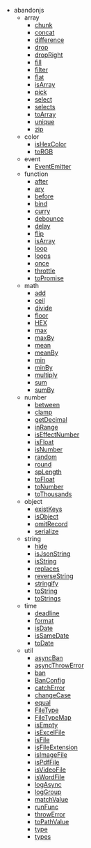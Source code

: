 * abandonjs
  * array
    * [chunk](abandonjs/array/chunk.md)
    * [concat](abandonjs/array/concat.md)
    * [difference](abandonjs/array/difference.md)
    * [drop](abandonjs/array/drop.md)
    * [dropRight](abandonjs/array/dropRight.md)
    * [fill](abandonjs/array/fill.md)
    * [filter](abandonjs/array/filter.md)
    * [flat](abandonjs/array/flat.md)
    * [isArray](abandonjs/array/isArray.md)
    * [pick](abandonjs/array/pick.md)
    * [select](abandonjs/array/select.md)
    * [selects](abandonjs/array/selects.md)
    * [toArray](abandonjs/array/toArray.md)
    * [unique](abandonjs/array/unique.md)
    * [zip](abandonjs/array/zip.md)
  * color
    * [isHexColor](abandonjs/color/isHexColor.md)
    * [toRGB](abandonjs/color/toRGB.md)
  * event
    * [EventEmitter](abandonjs/event/EventEmitter.md)
  * function
    * [after](abandonjs/function/after.md)
    * [ary](abandonjs/function/ary.md)
    * [before](abandonjs/function/before.md)
    * [bind](abandonjs/function/bind.md)
    * [curry](abandonjs/function/curry.md)
    * [debounce](abandonjs/function/debounce.md)
    * [delay](abandonjs/function/delay.md)
    * [flip](abandonjs/function/flip.md)
    * [isArray](abandonjs/function/isArray.md)
    * [loop](abandonjs/function/loop.md)
    * [loops](abandonjs/function/loops.md)
    * [once](abandonjs/function/once.md)
    * [throttle](abandonjs/function/throttle.md)
    * [toPromise](abandonjs/function/toPromise.md)
  * math
    * [add](abandonjs/math/add.md)
    * [ceil](abandonjs/math/ceil.md)
    * [divide](abandonjs/math/divide.md)
    * [floor](abandonjs/math/floor.md)
    * [HEX](abandonjs/math/HEX.md)
    * [max](abandonjs/math/max.md)
    * [maxBy](abandonjs/math/maxBy.md)
    * [mean](abandonjs/math/mean.md)
    * [meanBy](abandonjs/math/meanBy.md)
    * [min](abandonjs/math/min.md)
    * [minBy](abandonjs/math/minBy.md)
    * [multiply](abandonjs/math/multiply.md)
    * [sum](abandonjs/math/sum.md)
    * [sumBy](abandonjs/math/sumBy.md)
  * number
    * [between](abandonjs/number/between.md)
    * [clamp](abandonjs/number/clamp.md)
    * [getDecimal](abandonjs/number/getDecimal.md)
    * [inRange](abandonjs/number/inRange.md)
    * [isEffectNumber](abandonjs/number/isEffectNumber.md)
    * [isFloat](abandonjs/number/isFloat.md)
    * [isNumber](abandonjs/number/isNumber.md)
    * [random](abandonjs/number/random.md)
    * [round](abandonjs/number/round.md)
    * [spLength](abandonjs/number/spLength.md)
    * [toFloat](abandonjs/number/toFloat.md)
    * [toNumber](abandonjs/number/toNumber.md)
    * [toThousands](abandonjs/number/toThousands.md)
  * object
    * [existKeys](abandonjs/object/existKeys.md)
    * [isObject](abandonjs/object/isObject.md)
    * [omitRecord](abandonjs/object/omitRecord.md)
    * [serialize](abandonjs/object/serialize.md)
  * string
    * [hide](abandonjs/string/hide.md)
    * [isJsonString](abandonjs/string/isJsonString.md)
    * [isString](abandonjs/string/isString.md)
    * [replaces](abandonjs/string/replaces.md)
    * [reverseString](abandonjs/string/reverseString.md)
    * [stringify](abandonjs/string/stringify.md)
    * [toString](abandonjs/string/toString.md)
    * [toStrings](abandonjs/string/toStrings.md)
  * time
    * [deadline](abandonjs/time/deadline.md)
    * [format](abandonjs/time/format.md)
    * [isDate](abandonjs/time/isDate.md)
    * [isSameDate](abandonjs/time/isSameDate.md)
    * [toDate](abandonjs/time/toDate.md)
  * util
    * [asyncBan](abandonjs/util/asyncBan.md)
    * [asyncThrowError](abandonjs/util/asyncThrowError.md)
    * [ban](abandonjs/util/ban.md)
    * [BanConfig](abandonjs/util/BanConfig.md)
    * [catchError](abandonjs/util/catchError.md)
    * [changeCase](abandonjs/util/changeCase.md)
    * [equal](abandonjs/util/equal.md)
    * [FileType](abandonjs/util/FileType.md)
    * [FileTypeMap](abandonjs/util/FileTypeMap.md)
    * [isEmpty](abandonjs/util/isEmpty.md)
    * [isExcelFile](abandonjs/util/isExcelFile.md)
    * [isFile](abandonjs/util/isFile.md)
    * [isFileExtension](abandonjs/util/isFileExtension.md)
    * [isImageFile](abandonjs/util/isImageFile.md)
    * [isPdfFile](abandonjs/util/isPdfFile.md)
    * [isVideoFile](abandonjs/util/isVideoFile.md)
    * [isWordFile](abandonjs/util/isWordFile.md)
    * [logAsync](abandonjs/util/logAsync.md)
    * [logGroup](abandonjs/util/logGroup.md)
    * [matchValue](abandonjs/util/matchValue.md)
    * [runFunc](abandonjs/util/runFunc.md)
    * [throwError](abandonjs/util/throwError.md)
    * [toPathValue](abandonjs/util/toPathValue.md)
    * [type](abandonjs/util/type.md)
    * [types](abandonjs/util/types.md)
